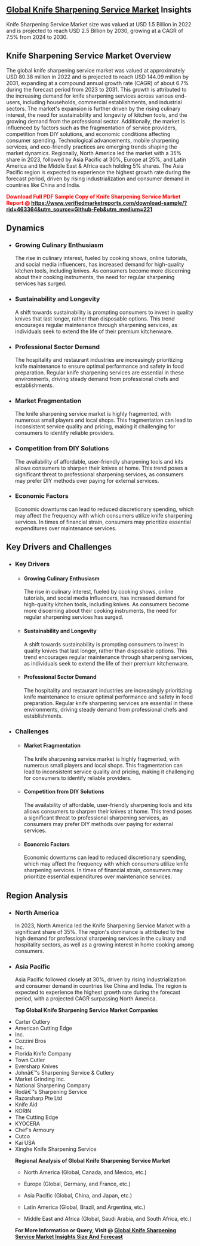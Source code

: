 <h2><a href="https://www.verifiedmarketreports.com/download-sample/?rid=463364&amp;utm_source=Github&amp;utm_medium=221" target="_blank">Global Knife Sharpening Service Market</a> Insights</h2><p>Knife Sharpening Service Market size was valued at USD 1.5 Billion in 2022 and is projected to reach USD 2.5 Billion by 2030, growing at a CAGR of 7.5% from 2024 to 2030.</p><p> <h2>Knife Sharpening Service Market Overview</h2> <p>The global knife sharpening service market was valued at approximately USD 80.38 million in 2022 and is projected to reach USD 144.09 million by 2031, expanding at a compound annual growth rate (CAGR) of about 6.7% during the forecast period from 2023 to 2031. This growth is attributed to the increasing demand for knife sharpening services across various end-users, including households, commercial establishments, and industrial sectors. The market's expansion is further driven by the rising culinary interest, the need for sustainability and longevity of kitchen tools, and the growing demand from the professional sector. Additionally, the market is influenced by factors such as the fragmentation of service providers, competition from DIY solutions, and economic conditions affecting consumer spending. Technological advancements, mobile sharpening services, and eco-friendly practices are emerging trends shaping the market dynamics. Regionally, North America led the market with a 35% share in 2023, followed by Asia Pacific at 30%, Europe at 25%, and Latin America and the Middle East & Africa each holding 5% shares. The Asia Pacific region is expected to experience the highest growth rate during the forecast period, driven by rising industrialization and consumer demand in countries like China and India. </p> <p><strong><p><span class=""><span style="color: #ff0000;"><strong>Download Full PDF Sample Copy of Knife Sharpening Service Market Report</strong> @ </span><a href="https://www.verifiedmarketreports.com/download-sample/?rid=463364&amp;utm_source=Github-Feb&amp;utm_medium=221" target="_blank">https://www.verifiedmarketreports.com/download-sample/?rid=463364&amp;utm_source=Github-Feb&amp;utm_medium=221</a></span></p></strong></p> <h2>Dynamics</h2> <ul> <li><h3>Growing Culinary Enthusiasm</h3> <p>The rise in culinary interest, fueled by cooking shows, online tutorials, and social media influencers, has increased demand for high-quality kitchen tools, including knives. As consumers become more discerning about their cooking instruments, the need for regular sharpening services has surged. </p> </li> <li><h3>Sustainability and Longevity</h3> <p>A shift towards sustainability is prompting consumers to invest in quality knives that last longer, rather than disposable options. This trend encourages regular maintenance through sharpening services, as individuals seek to extend the life of their premium kitchenware. </p> </li> <li><h3>Professional Sector Demand</h3> <p>The hospitality and restaurant industries are increasingly prioritizing knife maintenance to ensure optimal performance and safety in food preparation. Regular knife sharpening services are essential in these environments, driving steady demand from professional chefs and establishments. </p> </li> <li><h3>Market Fragmentation</h3> <p>The knife sharpening service market is highly fragmented, with numerous small players and local shops. This fragmentation can lead to inconsistent service quality and pricing, making it challenging for consumers to identify reliable providers. </p> </li> <li><h3>Competition from DIY Solutions</h3> <p>The availability of affordable, user-friendly sharpening tools and kits allows consumers to sharpen their knives at home. This trend poses a significant threat to professional sharpening services, as consumers may prefer DIY methods over paying for external services. </p> </li> <li><h3>Economic Factors</h3> <p>Economic downturns can lead to reduced discretionary spending, which may affect the frequency with which consumers utilize knife sharpening services. In times of financial strain, consumers may prioritize essential expenditures over maintenance services. </p> </li> </ul> <h2>Key Drivers and Challenges</h2> <ul> <li><h3>Key Drivers</h3> <ul> <li><h4>Growing Culinary Enthusiasm</h4> <p>The rise in culinary interest, fueled by cooking shows, online tutorials, and social media influencers, has increased demand for high-quality kitchen tools, including knives. As consumers become more discerning about their cooking instruments, the need for regular sharpening services has surged. </p> </li> <li><h4>Sustainability and Longevity</h4> <p>A shift towards sustainability is prompting consumers to invest in quality knives that last longer, rather than disposable options. This trend encourages regular maintenance through sharpening services, as individuals seek to extend the life of their premium kitchenware. </p> </li> <li><h4>Professional Sector Demand</h4> <p>The hospitality and restaurant industries are increasingly prioritizing knife maintenance to ensure optimal performance and safety in food preparation. Regular knife sharpening services are essential in these environments, driving steady demand from professional chefs and establishments. </p> </li> </ul> </li> <li><h3>Challenges</h3> <ul> <li><h4>Market Fragmentation</h4> <p>The knife sharpening service market is highly fragmented, with numerous small players and local shops. This fragmentation can lead to inconsistent service quality and pricing, making it challenging for consumers to identify reliable providers. </p> </li> <li><h4>Competition from DIY Solutions</h4> <p>The availability of affordable, user-friendly sharpening tools and kits allows consumers to sharpen their knives at home. This trend poses a significant threat to professional sharpening services, as consumers may prefer DIY methods over paying for external services. </p> </li> <li><h4>Economic Factors</h4> <p>Economic downturns can lead to reduced discretionary spending, which may affect the frequency with which consumers utilize knife sharpening services. In times of financial strain, consumers may prioritize essential expenditures over maintenance services. </p> </li> </ul> </li> </ul> <h2>Region Analysis</h2> <ul> <li><h3>North America</h3> <p>In 2023, North America led the Knife Sharpening Service Market with a significant share of 35%. The region's dominance is attributed to the high demand for professional sharpening services in the culinary and hospitality sectors, as well as a growing interest in home cooking among consumers. </p> </li> <li><h3>Asia Pacific</h3> <p>Asia Pacific followed closely at 30%, driven by rising industrialization and consumer demand in countries like China and India. The region is expected to experience the highest growth rate during the forecast period, with a projected CAGR surpassing North America. </p> </li> </p><p><strong>Top Global Knife Sharpening Service Market Companies</strong></p><div data-test-id=""><p><li>Carter Cutlery</li><li> American Cutting Edge</li><li> Inc.</li><li> Cozzini Bros</li><li> Inc.</li><li> Florida Knife Company</li><li> Town Cutler</li><li> Eversharp Knives</li><li> Johnâ€™s Sharpening Service & Cutlery</li><li> Market Grinding Inc.</li><li> National Sharpening Company</li><li> Rodâ€™s Sharpening Service</li><li> Razorsharp Pte Ltd</li><li> Knife Aid</li><li> KORIN</li><li> The Cutting Edge</li><li> KYOCERA</li><li> Chef's Armoury</li><li> Cutco</li><li> Kai USA</li><li> Xinghe Knife Sharpening Service</li></p><div><strong>Regional Analysis of&nbsp;Global Knife Sharpening Service Market</strong></div><ul><li dir="ltr"><p dir="ltr">North America&nbsp;(Global, Canada, and Mexico, etc.)</p></li><li dir="ltr"><p dir="ltr">Europe (Global, Germany, and France, etc.)</p></li><li dir="ltr"><p dir="ltr">Asia Pacific&nbsp;(Global, China, and Japan, etc.)</p></li><li dir="ltr"><p dir="ltr">Latin America&nbsp;(Global, Brazil, and Argentina, etc.)</p></li><li dir="ltr">Middle East and Africa&nbsp;(Global, Saudi Arabia, and South Africa, etc.)</li></ul><p><strong>For More Information or Query, Visit @&nbsp;</strong><strong><a href="https://www.verifiedmarketreports.com/product/knife-sharpening-service-market/?utm_source=Github&amp;utm_medium=221" target="_blank">Global Knife Sharpening Service Market Insights Size And Forecast</a></strong></p></div>
